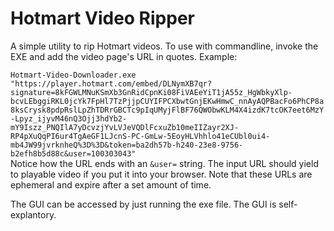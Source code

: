 # Hotmart Video Ripper  
  
A simple utility to rip Hotmart videos. To use with commandline, invoke the EXE and add the video page's URL in quotes. Example:
    
`Hotmart-Video-Downloader.exe "https://player.hotmart.com/embed/DLNymXB7qr?signature=8kFGWLMNuKSmXb3GnRidCpnKi08FiVAEeYiT1jA55z_HgWbkyXlp-bcvLEbggiRKL0jcYk7FpHl7TzPjjpCUYIFPCXbwtGnjEKwHmwC_nnAyAQPBacFo6PhCP8a8ksCrysk8pdpRslLpZhTDRrGBCTc9pIqUMyjFlBF76QWObwKLM4X4izdK7tcOK7eet6MzY-Lpyz_ijyvM46nQ3Ojj3hdYb2-mY9Iszz_PNQIlA7yDcvzjYvLVJeVQDlFcxuZb10meIIZayr2XJ-RP4pXuQqPI6ur4TgAeGF1LJcnS-PC-GmLw-5EoyHLVhhlo41eCUbl0ui4-mb4JW99jvrknheQ%3D%3D&token=ba2dh57b-h240-23e8-9756-b2efh8b5d88c&user=100303043"`  
Notice how the URL ends with an `&user=` string. The input URL should yield to playable video if you put it into your browser. Note that these URLs are ephemeral and expire after a set amount of time.  
  
The GUI can be accessed by just running the exe file. The GUI is self-explantory.  
